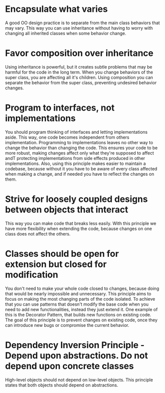 # Encapsulate what varies
A good OO design practice is to separate from the main class behaviors that may vary.
This way you can use inheritance without having to worry with changing all inherited classes when some behavior change.

# Favor composition over inheritance
Using inheritance is powerful, but it creates subtle problems that may be harmful for the code in the long term.
When you change behaviors of the super class, you are affecting all it's children. Using composition you can separate the behavior from the super class, preventing undesired behavior changes.

# Program to interfaces, not implementations
You should program thinking of interfaces and letting implementations aside. This way, one code becomes independent from others implementation. Programming to implementations leaves no other way to change the behavior than changing the code.
This ensures your code to be more robust, making changes affect only what they're supposed to affect andT protecting implementations from side effects produced in other implementations.
Also, using this principle makes easier to maintain a codebase, because without it you have to be aware of every class affected when making a change, and if needed you have to reflect the changes on them.

# Strive for loosely coupled designs between objects that interact
This way you can make code that breaks less easily. With this principle we have more flexibility when extending the code, because changes on one class does not affect the others.

# Classes should be open for extension but closed for modification
You don't need to make your whole code closed to changes, because doing that would be nearly impossible and unnecessary.
This principle aims to focus on making the most changing parts of the code isolated.
To achieve that you can use patterns that doesn't modify the base code when you need to add new functionalities, instead they just extend it.
One example of this is the Decorator Pattern, that builds new functions on existing code.
The goal of this principle is to prevent changes on existing code, once they can introduce new bugs or compromise the current behavior.

# Dependency Inversion Principle - Depend upon abstractions. Do not depend upon concrete classes
High-level objects should not depend on low-level objects. This principle states that both objects should depend on abstractions.
